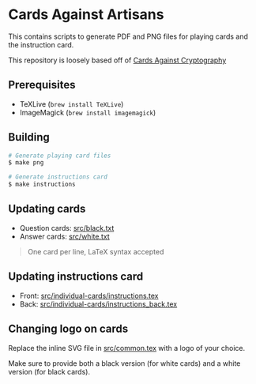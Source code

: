 # Cards Against Artisans

This contains scripts to generate PDF and PNG files for playing cards and the instruction card.

This repository is loosely based off of [Cards Against Cryptography](https://github.com/CardsAgainstCryptography/CAC)

## Prerequisites

* TeXLive (`brew install TeXLive`)
* ImageMagick (`brew install imagemagick`)

## Building

```bash
# Generate playing card files
$ make png

# Generate instructions card
$ make instructions
```

## Updating cards

* Question cards: [src/black.txt](src/black.txt)
* Answer cards: [src/white.txt](src/white.txt)

> One card per line, LaTeX syntax accepted

## Updating instructions card

* Front: [src/individual-cards/instructions.tex](src/individual-cards/instructions.tex)
* Back: [src/individual-cards/instructions_back.tex](src/individual-cards/instructions_back.tex)

## Changing logo on cards

Replace the inline SVG file in [src/common.tex](src/common.tex) with a logo of your choice.

Make sure to provide both a black version (for white cards) and a white version (for black cards).
